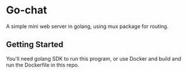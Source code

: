 # Go-chat

A simple mini web server in golang, using mux package for routing.

## Getting Started

You'll need golang SDK to run this program, or use Docker and build and run the Dockerfile in this repo.
